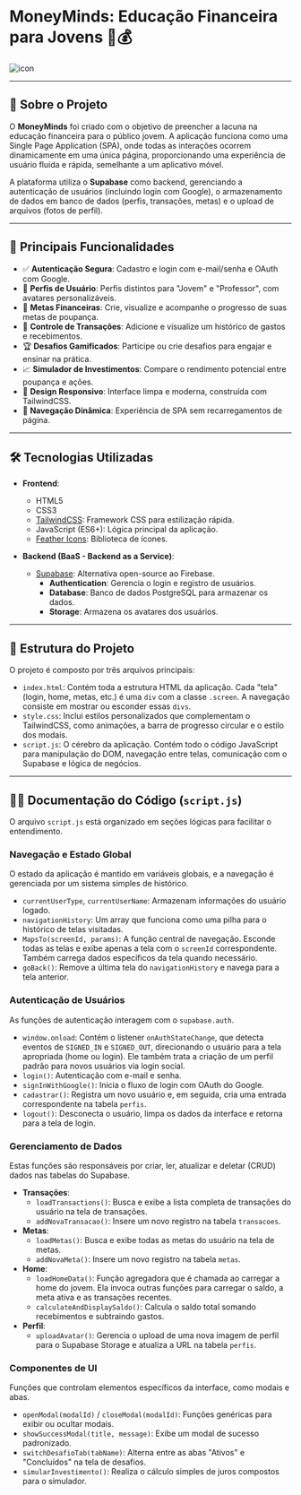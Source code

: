 # MoneyMinds: Educação Financeira para Jovens 🧠💰
![icon](https://github.com/user-attachments/assets/a0f5b057-7ec5-4822-8c97-9bf7d5648bb7)

---

## 📙 Sobre o Projeto

O **MoneyMinds** foi criado com o objetivo de preencher a lacuna na educação financeira para o público jovem. A aplicação funciona como uma Single Page Application (SPA), onde todas as interações ocorrem dinamicamente em uma única página, proporcionando uma experiência de usuário fluida e rápida, semelhante a um aplicativo móvel.

A plataforma utiliza o **Supabase** como backend, gerenciando a autenticação de usuários (incluindo login com Google), o armazenamento de dados em banco de dados (perfis, transações, metas) e o upload de arquivos (fotos de perfil).

---

## 🚀 Principais Funcionalidades

* ✅ **Autenticação Segura**: Cadastro e login com e-mail/senha e OAuth com Google.
* 👤 **Perfis de Usuário**: Perfis distintos para "Jovem" e "Professor", com avatares personalizáveis.
* 🎯 **Metas Financeiras**: Crie, visualize e acompanhe o progresso de suas metas de poupança.
* 💸 **Controle de Transações**: Adicione e visualize um histórico de gastos e recebimentos.
* 🏆 **Desafios Gamificados**: Participe ou crie desafios para engajar e ensinar na prática.
* 📈 **Simulador de Investimentos**: Compare o rendimento potencial entre poupança e ações.
* 📱 **Design Responsivo**: Interface limpa e moderna, construída com TailwindCSS.
* 🔄 **Navegação Dinâmica**: Experiência de SPA sem recarregamentos de página.

---

## 🛠️ Tecnologias Utilizadas

* **Frontend**:
    * HTML5
    * CSS3
    * [TailwindCSS](https://tailwindcss.com/): Framework CSS para estilização rápida.
    * JavaScript (ES6+): Lógica principal da aplicação.
    * [Feather Icons](https://feathericons.com/): Biblioteca de ícones.

* **Backend (BaaS - Backend as a Service)**:
    * [Supabase](https://supabase.io/): Alternativa open-source ao Firebase.
        * **Authentication**: Gerencia o login e registro de usuários.
        * **Database**: Banco de dados PostgreSQL para armazenar os dados.
        * **Storage**: Armazena os avatares dos usuários.

---

## 📂 Estrutura do Projeto

O projeto é composto por três arquivos principais:

* `index.html`: Contém toda a estrutura HTML da aplicação. Cada "tela" (login, home, metas, etc.) é uma `div` com a classe `.screen`. A navegação consiste em mostrar ou esconder essas `divs`.
* `style.css`: Inclui estilos personalizados que complementam o TailwindCSS, como animações, a barra de progresso circular e o estilo dos modais.
* `script.js`: O cérebro da aplicação. Contém todo o código JavaScript para manipulação do DOM, navegação entre telas, comunicação com o Supabase e lógica de negócios.
  
---

## 👨‍💻 Documentação do Código (`script.js`)

O arquivo `script.js` está organizado em seções lógicas para facilitar o entendimento.

### Navegação e Estado Global
O estado da aplicação é mantido em variáveis globais, e a navegação é gerenciada por um sistema simples de histórico.

* `currentUserType`, `currentUserName`: Armazenam informações do usuário logado.
* `navigationHistory`: Um array que funciona como uma pilha para o histórico de telas visitadas.
* `MapsTo(screenId, params)`: A função central de navegação. Esconde todas as telas e exibe apenas a tela com o `screenId` correspondente. Também carrega dados específicos da tela quando necessário.
* `goBack()`: Remove a última tela do `navigationHistory` e navega para a tela anterior.

### Autenticação de Usuários
As funções de autenticação interagem com o `supabase.auth`.

* `window.onload`: Contém o listener `onAuthStateChange`, que detecta eventos de `SIGNED_IN` e `SIGNED_OUT`, direcionando o usuário para a tela apropriada (home ou login). Ele também trata a criação de um perfil padrão para novos usuários via login social.
* `login()`: Autenticação com e-mail e senha.
* `signInWithGoogle()`: Inicia o fluxo de login com OAuth do Google.
* `cadastrar()`: Registra um novo usuário e, em seguida, cria uma entrada correspondente na tabela `perfis`.
* `logout()`: Desconecta o usuário, limpa os dados da interface e retorna para a tela de login.

### Gerenciamento de Dados
Estas funções são responsáveis por criar, ler, atualizar e deletar (CRUD) dados nas tabelas do Supabase.

* **Transações**:
    * `loadTransactions()`: Busca e exibe a lista completa de transações do usuário na tela de transações.
    * `addNovaTransacao()`: Insere um novo registro na tabela `transacoes`.
* **Metas**:
    * `loadMetas()`: Busca e exibe todas as metas do usuário na tela de metas.
    * `addNovaMeta()`: Insere um novo registro na tabela `metas`.
* **Home**:
    * `loadHomeData()`: Função agregadora que é chamada ao carregar a home do jovem. Ela invoca outras funções para carregar o saldo, a meta ativa e as transações recentes.
    * `calculateAndDisplaySaldo()`: Calcula o saldo total somando recebimentos e subtraindo gastos.
* **Perfil**:
    * `uploadAvatar()`: Gerencia o upload de uma nova imagem de perfil para o Supabase Storage e atualiza a URL na tabela `perfis`.

### Componentes de UI
Funções que controlam elementos específicos da interface, como modais e abas.

* `openModal(modalId)` / `closeModal(modalId)`: Funções genéricas para exibir ou ocultar modais.
* `showSuccessModal(title, message)`: Exibe um modal de sucesso padronizado.
* `switchDesafioTab(tabName)`: Alterna entre as abas "Ativos" e "Concluídos" na tela de desafios.
* `simularInvestimento()`: Realiza o cálculo simples de juros compostos para o simulador.
